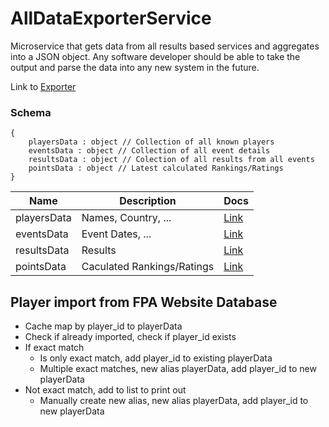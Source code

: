 # AllDataExporterService

Microservice that gets data from all results based services and aggregates into a JSON object. Any software developer should be able to take the output and parse the data into any new system in the future.

Link to [Exporter](https://freestylejudge.com/?startup=admin)

### Schema
    {
        playersData : object // Collection of all known players
        eventsData : object // Collection of all event details
        resultsData : object // Colection of all results from all events
        pointsData : object // Latest calculated Rankings/Ratings
    }

| Name | Description | Docs |
| ---- | ----------- | ---- |
| playersData | Names, Country, ... | [Link](https://github.com/SmilesAir/PlayerNameService) |
| eventsData | Event Dates, ... | [Link](https://github.com/SmilesAir/EventSummaryService) |
| resultsData | Results | [Link](https://github.com/SmilesAir/EventResultsService) |
| pointsData | Caculated Rankings/Ratings | [Link](https://github.com/SmilesAir/PointsService) |

## Player import from FPA Website Database
* Cache map by player_id to playerData
* Check if already imported, check if player_id exists
* If exact match
  * Is only exact match, add player_id to existing playerData
  * Multiple exact matches, new alias playerData, add player_id to new playerData
* Not exact match, add to list to print out
  * Manually create new alias, new alias playerData, add player_id to new playerData